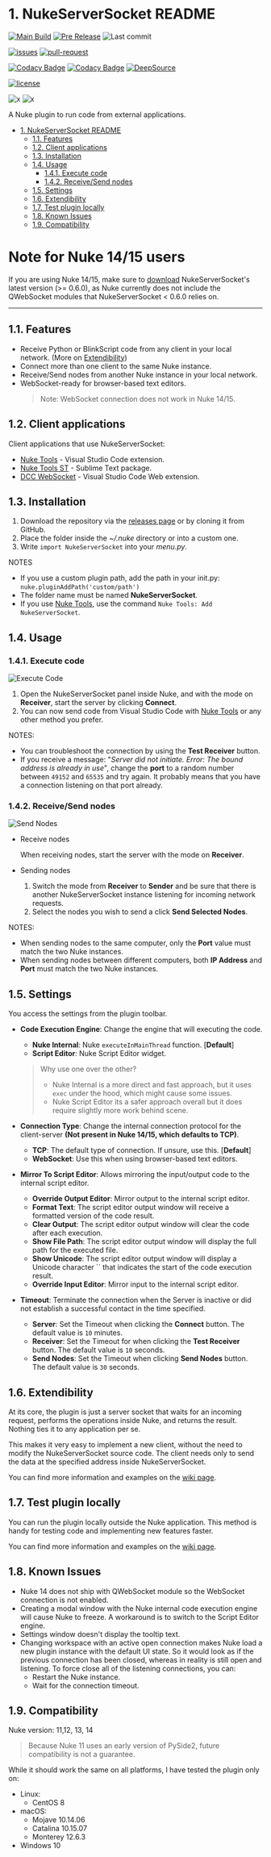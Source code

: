 # 1. NukeServerSocket README

[![Main Build](https://img.shields.io/github/v/release/sisoe24/NukeServerSocket?label=stable)](https://github.com/sisoe24/NukeServerSocket/releases)
[![Pre Release](https://img.shields.io/github/v/release/sisoe24/NukeServerSocket?label=pre-release&include_prereleases)](https://github.com/sisoe24/NukeServerSocket/releases)
![Last commit](https://img.shields.io/github/last-commit/sisoe24/NukeServerSocket)

[![issues](https://img.shields.io/github/issues/sisoe24/NukeServerSocket)](https://github.com/sisoe24/NukeServerSocket/issues)
[![pull-request](https://img.shields.io/github/issues-pr/sisoe24/NukeServerSocket)](https://github.com/sisoe24/NukeServerSocket/pulls)

[![Codacy Badge](https://app.codacy.com/project/badge/Grade/5b59bd7f80c646a8b2b16ad4b8cba599)](https://www.codacy.com/gh/sisoe24/NukeServerSocket/dashboard?utm_source=github.com&amp;utm_medium=referral&amp;utm_content=sisoe24/NukeServerSocket&amp;utm_campaign=Badge_Grade)
[![Codacy Badge](https://app.codacy.com/project/badge/Coverage/5b59bd7f80c646a8b2b16ad4b8cba599)](https://www.codacy.com/gh/sisoe24/NukeServerSocket/dashboard?utm_source=github.com&utm_medium=referral&utm_content=sisoe24/NukeServerSocket&utm_campaign=Badge_Coverage)
[![DeepSource](https://deepsource.io/gh/sisoe24/NukeServerSocket.svg/?label=active+issues&show_trend=true&token=D3BtO5z54YqAh2Fn2pTf9JKB)](https://deepsource.io/gh/sisoe24/NukeServerSocket/?ref=repository-badge)

[![license](https://img.shields.io/github/license/sisoe24/NukeServerSocket)](https://github.com/sisoe24/NukeServerSocket/blob/main/LICENSE)

![x](https://img.shields.io/badge/Python-2.7.18_|_3.7.7-success)
![x](https://img.shields.io/badge/Nuke-11_|_12_|_13_|_14_|_15-yellow)

A Nuke plugin to run code from external applications.

- [1. NukeServerSocket README](#1-nukeserversocket-readme)
  - [1.1. Features](#11-features)
  - [1.2. Client applications](#12-client-applications)
  - [1.3. Installation](#13-installation)
  - [1.4. Usage](#14-usage)
    - [1.4.1. Execute code](#141-execute-code)
    - [1.4.2. Receive/Send nodes](#142-receivesend-nodes)
  - [1.5. Settings](#15-settings)
  - [1.6. Extendibility](#16-extendibility)
  - [1.7. Test plugin locally](#17-test-plugin-locally)
  - [1.8. Known Issues](#18-known-issues)
  - [1.9. Compatibility](#19-compatibility)
  
# Note for Nuke 14/15 users

If you are using Nuke 14/15, make sure to [download](https://github.com/sisoe24/NukeServerSocket/releases#latest) NukeServerSocket's latest version (>= 0.6.0), as Nuke currently does not include the QWebSocket modules that NukeServerSocket < 0.6.0 relies on.

---

## 1.1. Features

- Receive Python or BlinkScript code from any client in your local network. (More on [Extendibility](#16-extendibility))
- Connect more than one client to the same Nuke instance.
- Receive/Send nodes from another Nuke instance in your local network.
- WebSocket-ready for browser-based text editors.
  > Note: WebSocket connection does not work in Nuke 14/15.

## 1.2. Client applications

Client applications that use NukeServerSocket:

- [Nuke Tools](https://marketplace.visualstudio.com/items?itemName=virgilsisoe.nuke-tools) - Visual Studio Code extension.
- [Nuke Tools ST](https://packagecontrol.io/packages/NukeToolsST) - Sublime Text package.
- [DCC WebSocket](https://marketplace.visualstudio.com/items?itemName=virgilsisoe.dcc-websocket) - Visual Studio Code Web extension.

## 1.3. Installation

1. Download the repository via the [releases page](https://github.com/sisoe24/NukeServerSocket/releases) or by cloning it from GitHub.
2. Place the folder inside the _~/.nuke_ directory or into a custom one.
3. Write `import NukeServerSocket` into your _menu.py_.

NOTES

- If you use a custom plugin path, add the path in your init.py: `nuke.pluginAddPath('custom/path')`
- The folder name must be named **NukeServerSocket**.
- If you use [Nuke Tools](https://marketplace.visualstudio.com/items?itemName=virgilsisoe.nuke-tools), use the command `Nuke Tools: Add NukeServerSocket`.

## 1.4. Usage

### 1.4.1. Execute code

![Execute Code](images/execute_code.gif)

1. Open the NukeServerSocket panel inside Nuke, and with the mode on **Receiver**, start the server by clicking **Connect**.
2. You can now send code from Visual Studio Code with [Nuke Tools](https://marketplace.visualstudio.com/items?itemName=virgilsisoe.nuke-tools) or any other method you prefer.

NOTES:

- You can troubleshoot the connection by using the **Test Receiver** button.
- If you receive a message: "_Server did not initiate. Error: The bound address is already in use_", change the **port** to a random number between `49152` and `65535` and try again. It probably means that you have a connection listening on that port already.

### 1.4.2. Receive/Send nodes

![Send Nodes](images/send_nodes.gif)

- Receive nodes

   When receiving nodes, start the server with the mode on **Receiver**.

- Sending nodes

  1. Switch the mode from **Receiver** to **Sender** and be sure that there is another NukeServerSocket instance listening for incoming network requests.
  2. Select the nodes you wish to send a click **Send Selected Nodes**.

NOTES:

- When sending nodes to the same computer, only the **Port** value must match the two Nuke instances.
- When sending nodes between different computers, both **IP Address** and **Port** must match the two Nuke instances.

## 1.5. Settings

You access the settings from the plugin toolbar.

- **Code Execution Engine**: Change the engine that will executing the code.
  - **Nuke Internal**: Nuke `executeInMainThread` function. [**Default**]
  - **Script Editor**: Nuke Script Editor widget.

  > Why use one over the other?
  >
  > - Nuke Internal is a more direct and fast approach, but it uses `exec` under the hood, which might cause some issues.
  > - Nuke Script Editor its a safer approach overall but it does require slightly more work behind scene.

- **Connection Type**: Change the internal connection protocol for the client-server **(Not present in Nuke 14/15, which defaults to TCP)**.
  - **TCP**: The default type of connection. If unsure, use this. [**Default**]
  - **WebSocket**: Use this when using browser-based text editors.

- **Mirror To Script Editor**: Allows mirroring the input/output code to the internal script editor.
  - **Override Output Editor**: Mirror output to the internal script editor.
  - **Format Text**: The script editor output window will receive a formatted version of the code result.
  - **Clear Output**:  The script editor output window will clear the code after each execution.
  - **Show File Path**: The script editor output window will display the full path for the executed file.
  - **Show Unicode**: The script editor output window will display a Unicode character `` that indicates the start of the code execution result.
  - **Override Input Editor**: Mirror input to the internal script editor.

- **Timeout**: Terminate the connection when the Server is inactive or did not establish a successful contact in the time specified.
  - **Server**: Set the Timeout when clicking the **Connect** button. The default value is `10` minutes.
  - **Receiver**: Set the Timeout for when clicking the **Test Receiver** button. The default value is `10` seconds.
  - **Send Nodes**: Set the Timeout when clicking **Send Nodes** button. The default value is `30` seconds.

## 1.6. Extendibility

At its core, the plugin is just a server socket that waits for an incoming request,
performs the operations inside Nuke, and returns the result. Nothing ties it to any application per se.

This makes it very easy to implement a new client, without the need to modify the NukeServerSocket source code. The client needs only to send the data at the specified address inside NukeServerSocket.

You can find more information and examples on the [wiki page](https://github.com/sisoe24/NukeServerSocket/wiki/Create-custom-client).

## 1.7. Test plugin locally

You can run the plugin locally outside the Nuke application. This method is handy for testing code and implementing new features faster.

You can find more information and examples on the [wiki page](https://github.com/sisoe24/NukeServerSocket/wiki/Test-Plugin-locally).

## 1.8. Known Issues

- Nuke 14 does not ship with QWebSocket module so the WebSocket connection is not enabled.
- Creating a modal window with the Nuke internal code execution engine will cause Nuke to freeze. A workaround is to switch to the Script Editor engine.
- Settings window doesn't display the tooltip text.
- Changing workspace with an active open connection makes Nuke load a new plugin instance with the default UI state. So it would look as if the previous connection has been closed, whereas in reality is still open and listening. To force close all of the listening connections, you can:
  - Restart the Nuke instance.
  - Wait for the connection timeout.

## 1.9. Compatibility

Nuke version: 11,12, 13, 14

> Because Nuke 11 uses an early version of PySide2, future compatibility is not a guarantee.

While it should work the same on all platforms, I have tested the plugin only on:

- Linux:
  - CentOS 8
- macOS:
  - Mojave 10.14.06
  - Catalina 10.15.07
  - Monterey 12.6.3
- Windows 10
